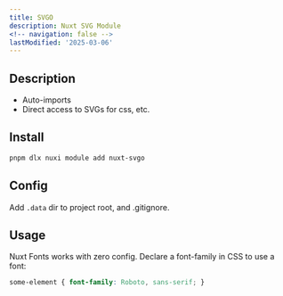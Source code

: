 ```yaml
---
title: SVGO
description: Nuxt SVG Module
<!-- navigation: false --> 
lastModified: '2025-03-06'
---
```


## Description

- Auto-imports
- Direct access to SVGs for css, etc.

## Install

```bash
pnpm dlx nuxi module add nuxt-svgo
```

## Config

Add `.data` dir to project root, and .gitignore.

## Usage

Nuxt Fonts works with zero config.  Declare a font-family in CSS to use a font:

```css
some-element { font-family: Roboto, sans-serif; }
```
